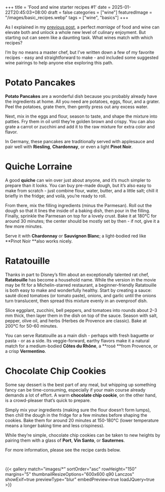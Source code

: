 +++
title = 'Food and wine starter recipes #1'
date = 2025-01-22T20:45:03+08:00
draft = false
categories = ["wine"]
featuredImage = "/images/basic_recipes.webp"
tags = ["wine", "basics"]
+++

As I explained in my [previous post](https://mlangstrof.github.io/en/wine/food-and-wine-basics/), a perfect *marriage* of food and wine can elevate both and unlock a whole new level of culinary enjoyment. But starting out can seem like a daunting task. What wines match with which recipes? 

I’m by no means a master chef, but I’ve written down a few of my favorite recipes - easy and straightforward to make - and included some suggested wine pairings to help anyone else exploring this path.

# Potato Pancakes
**Potato Pancakes** are a wonderful dish because you probably already have the ingredients at home. All you need are potatoes, eggs, flour, and a grater. Peel the potatoes, grate them, then gently press out any excess water.

Next, mix in the eggs and flour, season to taste, and shape the mixture into patties. Fry them in oil until they’re golden brown and crispy. You can also grate a carrot or zucchini and add it to the raw mixture for extra color and flavor. 

In Germany, these pancakes are traditionally served with applesauce and pair well with **Riesling**, **Chardonnay**, or even a light **Pinot Noir**.

# Quiche Lorraine
A good **quiche** can win over just about anyone, and it’s much simpler to prepare than it looks. You can buy pre-made dough, but it’s also easy to make from scratch - just combine flour, water, butter, and a little salt; chill it briefly in the fridge; and voilà, you’re ready to roll.

From there, mix the filling ingredients (minus the Parmesan). Roll out the dough so that it lines the inside of a baking dish, then pour in the filling. Finally, sprinkle the Parmesan on top for a lovely crust. Bake it at 180°C for around 30 minutes; the center should be mostly set by then - if not, give it a few more minutes.

Serve it with **Chardonnay** or **Sauvignon Blanc**; a light-bodied red like **Pinot Noir **also works nicely.

# Ratatouille
Thanks in part to Disney’s film about an exceptionally talented rat chef, **Ratatouille** has become a household name. While the version in the movie may be fit for a Michelin-starred restaurant, a beginner-friendly Ratatouille is both easy to make and wonderfully healthy. Start by creating a sauce: sauté diced tomatoes (or tomato paste), onions, and garlic until the onions turn translucent, then spread this mixture evenly in an ovenproof dish.

Slice eggplant, zucchini, bell peppers, and tomatoes into rounds about 2–3 mm thick, then layer them in the dish on top of the sauce. Season with salt, pepper, olive oil, and herbs (Herbes de Provence are classic). Bake at 200°C for 50–60 minutes.

You can serve Ratatouille as a main dish - perhaps with fresh baguette or pasta - or as a side. Its veggie-forward, earthy flavors make it a natural match for a medium-bodied **Côtes du Rhône**, a **rosé **from Provence, or a crisp **Vermentino**.

# Chocolate Chip Cookies
Some say dessert is the best part of any meal, but whipping up something fancy can be time-consuming, especially if your main course already demands a lot of effort. A warm **chocolate chip cookie**, on the other hand, is a crowd-pleaser that’s quick to prepare.

Simply mix your ingredients (making sure the flour doesn’t form lumps), then chill the dough in the fridge for a few minutes before shaping the cookies. Bake them for around 20 minutes at 150-180°C (lower temperature means a longer baking time and less crispiness).

While they’re simple, chocolate chip cookies can be taken to new heights by pairing them with a glass of **Port**, **Vin Santo**, or **Sauternes**.

For more information, please see the recipe cards below.

&nbsp;

{{< gallery match="images/*" sortOrder="asc" rowHeight="150" margins="5" thumbnailResizeOptions="600x600 q90 Lanczos" showExif=true previewType="blur" embedPreview=true loadJQuery=true >}}
